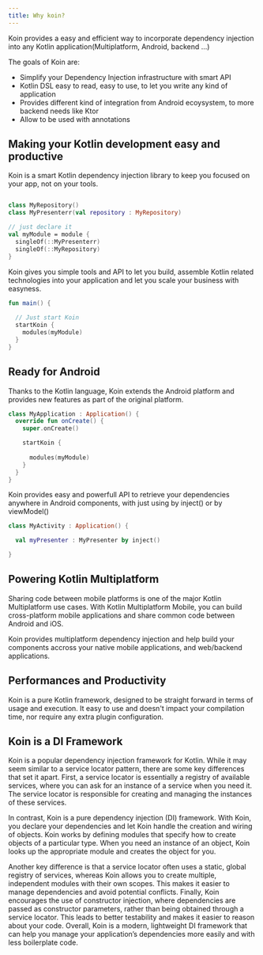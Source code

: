 ```yaml
---
title: Why koin?
---
```


Koin provides a easy and efficient way to incorporate dependency injection into any Kotlin application(Multiplatform, Android, backend ...)

The goals of Koin are:
- Simplify your Dependency Injection infrastructure with smart API
- Kotlin DSL easy to read, easy to use, to let you write any kind of application 
- Provides different kind of integration from Android ecoysystem, to more backend needs like Ktor
- Allow to be used with annotations 

## Making your Kotlin development easy and productive

Koin is a smart Kotlin dependency injection library to keep you focused on your app, not on your tools.

```kotlin

class MyRepository()
class MyPresenterr(val repository : MyRepository) 

// just declare it 
val myModule = module { 
  singleOf(::MyPresenterr)
  singleOf(::MyRepository)
}
```

Koin gives you simple tools and API to let you build, assemble Kotlin related technologies into your application and let you scale your business with easyness.

```kotlin
fun main() { 
  
  // Just start Koin
  startKoin {
    modules(myModule)
  }
} 
```

## Ready for Android

Thanks to the Kotlin language, Koin extends the Android platform and provides new features as part of the original platform.

```kotlin
class MyApplication : Application() {
  override fun onCreate() {
    super.onCreate()

    startKoin {
        
      modules(myModule)
    }
  } 
}
```

Koin provides easy and powerfull API to retrieve your dependencies anywhere in Android components, with just using by inject() or by viewModel()

```kotlin
class MyActivity : Application() {

  val myPresenter : MyPresenter by inject()

} 
```

## Powering Kotlin Multiplatform

Sharing code between mobile platforms is one of the major Kotlin Multiplatform use cases. With Kotlin Multiplatform Mobile, you can build cross-platform mobile applications and share common code between Android and iOS.

Koin provides multiplatform dependency injection and help build your components accross your native mobile applications, and web/backend applications.

## Performances and Productivity

Koin is a pure Kotlin framework, designed to be straight forward in terms of usage and execution. It easy to use and doesn't impact your compilation time, nor require any extra plugin configuration.

## Koin is a DI Framework

Koin is a popular dependency injection framework for Kotlin. While it may seem similar to a service locator pattern, there are some key differences that set it apart.
First, a service locator is essentially a registry of available services, where you can ask for an instance of a service when you need it. The service locator is responsible for creating and managing the instances of these services.

In contrast, Koin is a pure dependency injection (DI) framework. With Koin, you declare your dependencies and let Koin handle the creation and wiring of objects. Koin works by defining modules that specify how to create objects of a particular type. When you need an instance of an object, Koin looks up the appropriate module and creates the object for you.

Another key difference is that a service locator often uses a static, global registry of services, whereas Koin allows you to create multiple, independent modules with their own scopes. This makes it easier to manage dependencies and avoid potential conflicts.
Finally, Koin encourages the use of constructor injection, where dependencies are passed as constructor parameters, rather than being obtained through a service locator. This leads to better testability and makes it easier to reason about your code.
Overall, Koin is a modern, lightweight DI framework that can help you manage your application’s dependencies more easily and with less boilerplate code.
